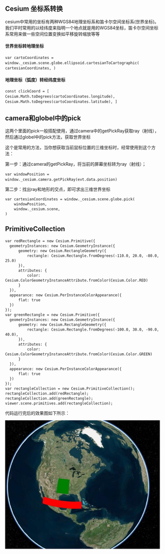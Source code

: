 ## Cesium 坐标系转换
 cesium中常用的坐标有两种WGS84地理坐标系和笛卡尔空间坐标系(世界坐标)。我们平时常用的以经纬度来指明一个地点就是用的WGS84坐标，笛卡尔空间坐标系常用来做一些空间位置变换如平移旋转缩放等等

#### 世界坐标转地理坐标

`var cartoCoordinates = window._cesium.scene.globe.ellipsoid.cartesianToCartographic(
        cartesianCoordinates,
      )`
#### 地理坐标（弧度）转经纬度坐标
`const clickCoord = [
        Cesium.Math.toDegrees(cartoCoordinates.longitude),
        Cesium.Math.toDegrees(cartoCoordinates.latitude),
      ]`
## camera和globel中的pick
这两个里面的pick一般搭配使用，通过camera中的getPickRay获取ray（射线），然后通过globel中的pick方法，获取世界坐标

这个是常用的方法，当你想获取当前鼠标位置的三维坐标时，经常使用到这个方法：

第一步：通过camera的getPickRay，将当前的屏幕坐标转为ray（射线）；

`var windowPosition = window._cesium.camera.getPickRay(evt.data.position)`

第二步：找出ray和地形的交点，即可求出三维世界坐标

```
var cartesianCoordinates = window._cesium.scene.globe.pick(
    windowPosition,
    window._cesium.scene,
)
```

## PrimitiveCollection
```
var redRectangle = new Cesium.Primitive({
  geometryInstances: new Cesium.GeometryInstance({
      geometry: new Cesium.RectangleGeometry({
          rectangle: Cesium.Rectangle.fromDegrees(-110.0, 20.0, -80.0, 25.0)
      }),
      attributes: {
          color: Cesium.ColorGeometryInstanceAttribute.fromColor(Cesium.Color.RED)
      }
  }),
  appearance: new Cesium.PerInstanceColorAppearance({
      flat: true
  })
});
var greenRectangle = new Cesium.Primitive({
  geometryInstances: new Cesium.GeometryInstance({
      geometry: new Cesium.RectangleGeometry({
          rectangle: Cesium.Rectangle.fromDegrees(-100.0, 30.0, -90.0, 40.0),
      }),
      attributes: {
          color: Cesium.ColorGeometryInstanceAttribute.fromColor(Cesium.Color.GREEN)
      }
  }),
  appearance: new Cesium.PerInstanceColorAppearance({
      flat: true
  })
});
var rectangleCollection = new Cesium.PrimitiveCollection();
rectangleCollection.add(redRectangle);
rectangleCollection.add(greenRectangle);
viewer.scene.primitives.add(rectangleCollection);
```
代码运行完后的效果图如下所示：

![地图](./2020/12/img/eath_0.jpg)
